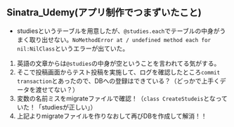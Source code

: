 ## Sinatra_Udemy(アプリ制作でつまずいたこと)
- studiesというテーブルを用意したが、`@studies.each`でテーブルの中身がうまく取り出せない。`NoMethodError at /
undefined method each for nil:NilClass`というエラーが出ていた。  


1. 英語の文章からは`@studies`の中身が空ということを言われてる気がする。  
2. そこで投稿画面からテスト投稿を実施して、ログを確認したところ`commit transaction`とあったので、DBへの登録はできている？（どっかで上手くデータを渡せてない？）
3. 変数の名前ミスをmigrateファイルで確認！（`class CreateStudeis`となっていた！「studiesが正しい」）
4. 上記よりmigrateファイルを作りなおして再びDBを作成して解消！！  

